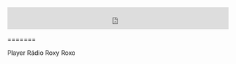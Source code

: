 <!-- Player Rádio Roxy Inicio -->
<iframe src="http://radio.rederoxy.com/player/p1-roxo.php" scrolling="no" frameborder="0" width="100%" height="50px" name="RadioRoxy" id="RadioRoxy"></iframe>
<!-- Player Rádio Roxy Fim -->

=======

Player Rádio Roxy Roxo

